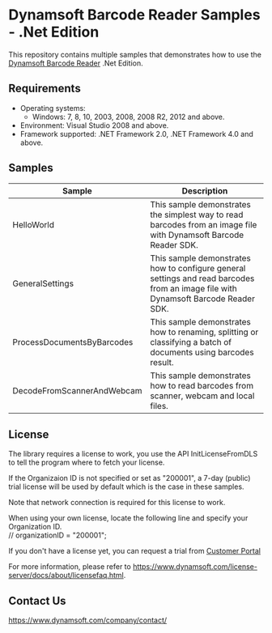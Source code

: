# Dynamsoft Barcode Reader Samples - .Net Edition

This repository contains multiple samples that demonstrates how to use the <a href="https://www.dynamsoft.com/barcode-reader/overview/?product=dbr&utm_source=samples&package=dotnet" target="_blank">Dynamsoft Barcode Reader</a> .Net Edition.

## Requirements
- Operating systems:
  - Windows: 7, 8, 10, 2003, 2008, 2008 R2, 2012 and above.
- Environment: Visual Studio 2008 and above.
- Framework supported: .NET Framework 2.0, .NET Framework 4.0 and above.

## Samples

| Sample | Description |
|---|---|
| HelloWorld | This sample demonstrates the simplest way to read barcodes from an image file with Dynamsoft Barcode Reader SDK. |
| GeneralSettings | This sample demonstrates how to configure general settings and read barcodes from an image file with Dynamsoft Barcode Reader SDK. |
| ProcessDocumentsByBarcodes | This sample demonstrates how to renaming, splitting or classifying a batch of documents using barcodes result. |
| DecodeFromScannerAndWebcam | This sample demonstrates how to read barcodes from scanner, webcam and local files. |


## License

The library requires a license to work, you use the API InitLicenseFromDLS to tell the program where to fetch your license.

If the Organizaion ID is not specified or set as "200001", a 7-day (public) trial license will be used by default which is the case in these samples.

Note that network connection is required for this license to work.

When using your own license, locate the following line and specify your Organization ID.  
// organizationID = "200001";

If you don't have a license yet, you can request a trial from <a href="https://www.dynamsoft.com/customer/license/trialLicense?product=dbr&utm_source=samples&package=dotnet" target="_blank">Customer Portal</a>

For more information, please refer to https://www.dynamsoft.com/license-server/docs/about/licensefaq.html.

## Contact Us

https://www.dynamsoft.com/company/contact/